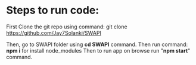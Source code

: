 # Steps to run code:

First Clone the git repo using command: git clone https://github.com/Jay7Solanki/SWAPI

Then, go to SWAPI folder using **cd SWAPI** command.
Then run command: **npm i** for install node_modules
Then to run app on browse run "**npm start**" command.
